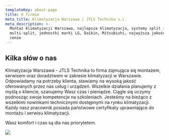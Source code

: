 ```yaml
---
templateKey: about-page
title: O firmie
meta_title: Klimatyzacja Warszawa | JTLS Technika s.c.
meta_description: >-
  Montaż klimatyzacji Warszawa, najlepsza klimatyzacja, systemy split i
  multi-split, jednostki marki LG, Daikin, Mitsubishi, najwyższa jakość w dobrej
  cenie
---
```

## Kilka słów o nas

Klimatyzacja Warszawa - JTLS Technika to firma zajmująca się montażem, serwisem oraz doradztwem w zakresie klimatyzacji w Warszawie. Odpowiadamy na potrzeby klienta, stawiamy na wysoką jakość oferowanych przez nas usług i urządzeń. Wszelkie działania planujemy z myślą o kliencie, szanujemy Wasz czas i pieniądze. Ciągle się uczymy podnosząc swoje kompetencje na szkoleniach. Jesteśmy na bieżąco z wszelkimi nowinkami technicznymi dostępnymi na rynku klimatyzacji. Każdy nasz pracownik posiada państwowe certyfikaty uprawniające do montażu i serwisu klimatyzacji. 

Wasz komfort i czas są dla nas priorytetem.

![](/img/shutterstock_1049574899-min.jpg)
